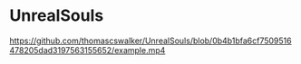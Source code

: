# UnrealSouls

https://github.com/thomascswalker/UnrealSouls/blob/0b4b1bfa6cf7509516478205dad3197563155652/example.mp4
